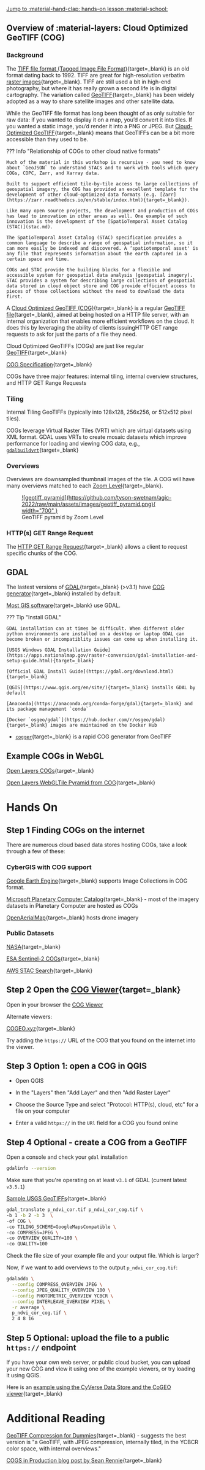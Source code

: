[Jump to :material-hand-clap: hands-on lesson :material-school: ](#hands-on)

## Overview of :material-layers: Cloud Optimized GeoTIFF (COG)


 
### Background

The [TIFF file format (Tagged Image File Format)](https://en.wikipedia.org/wiki/TIFF){target=_blank} is an old format dating back to 1992. TIFF are great for high-resolution verbatim [raster images](https://en.wikipedia.org/wiki/Raster_graphics){target=_blank}. TIFF are still used a bit in high-end photography, but where it has really grown a second life is in digital cartography. The variation called [GeoTIFF](https://en.wikipedia.org/wiki/GeoTIFF){target=_blank} has been widely adopted as a way to share satellite images and other satellite data.

While the GeoTIFF file format has long been thought of as only suitable for raw data: if you wanted to display it on a map, you’d convert it into tiles. If you wanted a static image, you’d render it into a PNG or JPEG. But [Cloud-Optimized GeoTIFF](https://en.wikipedia.org/wiki/GeoTIFF#Cloud_Optimised_GeoTIFF){target=_blank} means that GeoTIFFs can be a bit more accessible than they used to be.

??? Info "Relationship of COGs to other cloud native formats"

    Much of the material in this workshop is recursive - you need to know about `GeoJSON` to understand STACs and to work with tools which query COGs, COPC, Zarr, and Xarray data.

    Built to support efficient tile-by-tile access to large collections of geospatial imagery, the COG has provided an excellent template for the development of other cloud-optimized data formats (e.g. [Zarr](https://zarr.readthedocs.io/en/stable/index.html){target=_blank}).

    Like many open source projects, the development and production of COGs has lead to innovation in other areas as well. One example of such innovation is the development of the [SpatioTemporal Asset Catalog (STAC)](stac.md).

    The SpatioTemporal Asset Catalog (STAC) specification provides a common language to describe a range of geospatial information, so it can more easily be indexed and discovered. A ‘spatiotemporal asset' is any file that represents information about the earth captured in a certain space and time.

    COGs and STAC provide the building blocks for a flexible and accessible system for geospatial data analysis (geospatial imagery). STAC provides a system for describing large collections of geospatial data stored in cloud object store and COG provide efficient access to pieces of those collections without the need to download the data first.  

A [Cloud Optimized GeoTIFF (COG)](https://www.cogeo.org/){target=_blank} is a regular [GeoTIFF file](https://en.wikipedia.org/wiki/GeoTIFF){target=_blank}, aimed at being hosted on a HTTP file server, with an internal organization that enables more efficient workflows on the cloud. It does this by leveraging the ability of clients issuing ​HTTP GET range requests to ask for just the parts of a file they need.

Cloud Optimized GeoTIFFs (COGs) are just like regular [GeoTIFF](https://www.ogc.org/standards/geotiff){target=_blank}

[COG Specification](https://github.com/cogeotiff/cog-spec/blob/master/spec.md){target=_blank}

COGs have three major features: internal tiling, internal overview structures, and HTTP GET Range Requests

### Tiling

Internal Tiling GeoTIFFs (typically into 128x128, 256x256, or 512x512 pixel tiles).  

COGs leverage Virtual Raster Tiles (VRT) which are virtual datasets using XML format. GDAL uses VRTs to create mosaic datasets which improve performance for loading and viewing COG data, e.g., [`gdalbuildvrt`](https://gdal.org/programs/gdalbuildvrt.html?highlight=gdalbuildvrt){target=_blank}

### Overviews 

Overviews are downsampled thumbnail images of the tile. A COG will have many overviews matched to each [Zoom Level](https://wiki.openstreetmap.org/wiki/Zoom_levels){target=_blank}.

<figure markdown>
  <a href="https://github.com/tyson-swetnam/agic-2022/raw/main/assets/images/geotiff_pyramid.png" target="blank" rel="geotiff_pyramid">![geotiff_pyramid](https://github.com/tyson-swetnam/agic-2022/raw/main/assets/images/geotiff_pyramid.png){ width="700" } </a>
    <figcaption>GeoTIFF pyramid by Zoom Level</figcaption>
</figure>

### HTTP(s) GET Range Request

The [HTTP GET Range Request](https://www.rfc-editor.org/rfc/rfc7233){target=_blank} allows a client to request specific chunks of the COG.

## GDAL

The lastest versions of [GDAL](https://gdal.org){target=_blank} (>v3.1) have [COG generator](https://gdal.org/drivers/raster/cog.html){target=_blank} installed by default.

[Most GIS software](https://gdal.org/software_using_gdal.html#software-using-gdal){target=_blank} use GDAL.

??? Tip "Install GDAL"

    GDAL installation can at times be difficult. When different older python environments are installed on a desktop or laptop GDAL can become broken or incompatiblity issues can come up when installing it.

    [USGS Windows GDAL Installation Guide](https://apps.nationalmap.gov/raster-conversion/gdal-installation-and-setup-guide.html){target=_blank} 

    [Official GDAL Install Guide](https://gdal.org/download.html){target=_blank} 

    [QGIS](https://www.qgis.org/en/site/){target=_blank} installs GDAL by default

    [Anaconda](https://anaconda.org/conda-forge/gdal){target=_blank} and its package management `conda`

    [Docker `osgeo/gdal`](https://hub.docker.com/r/osgeo/gdal){target=_blank} images are maintained on the Docker Hub

* [`cogger`](https://github.com/airbusgeo/cogger){target=_blank} is a rapid COG generator from GeoTIFF

## Example COGs in WebGL

[Open Layers COGs](https://openlayers.org/en/latest/examples/cog.html){target=_blank}

[Open Layers WebGLTile Pyramid from COG](https://openlayers.org/en/latest/examples/cog-pyramid.html){target=_blank}

# Hands On

## **Step 1** Finding COGs on the internet

There are numerous cloud based data stores hosting COGs, take a look through a few of these:

### CyberGIS with COG support

[Google Earth Engine](https://developers.google.com/earth-engine/guides/image_overview){target=_blank} supports Image Collections in COG format.

[Microsoft Planetary Computer Catalog](https://planetarycomputer.microsoft.com/catalog){target=_blank} - most of the imagery datasets in Planetary Computer are hosted as COGs

[OpenAerialMap](https://openaerialmap.org/){target=_blank} hosts drone imagery

### Public Datasets

[NASA](https://www.earthdata.nasa.gov/engage/cloud-optimized-geotiffs){target=_blank}

[ESA Sentinel-2 COGs](https://registry.opendata.aws/sentinel-2-l2a-cogs/){target=_blank}

[AWS STAC Search](https://radiantearth.github.io/stac-browser/#/external/earth-search.aws.element84.com/v0){target=_blank}

## **Step 2** Open the [COG Viewer](https://www.cogeo.org/map/){target=_blank}

Open in your browser the [COG Viewer](https://www.cogeo.org/map/)

Alternate viewers: 

[COGEO.xyz](https://cogeo.xyz/){target=_blank}

Try adding the `https://` URL of the COG that you found on the internet into the viewer.

## **Step 3** Option 1: open a COG in QGIS

* Open QGIS

* In the "Layers" then "Add Layer" and then "Add Raster Layer" 

* Choose the Source Type and select "Protocol: HTTP(s), cloud, etc" for a file on your computer

* Enter a valid `https://` in the `URl` field for a COG you found online

## **Step 4** Optional - create a COG from a GeoTIFF

Open a console and check your `gdal` installation

``` bash
gdalinfo --version
```

Make sure that you're operating on at least `v3.1` of GDAL (current latest `v3.5.1`)

[Sample USGS GeoTIFFs](https://pubs.usgs.gov/ds/121/prescott/prescott.html){target=_blank}

``` bash
gdal_translate p_ndvi_cor.tif p_ndvi_cor_cog.tif \
-b 1 -b 2 -b 3  \
-of COG \
-co TILING_SCHEME=GoogleMapsCompatible \
-co COMPRESS=JPEG \
-co OVERVIEW_QUALITY=100 \
-co QUALITY=100
```

Check the file size of your example file and your output file. Which is larger?

Now, if we want to add overviews to the output `p_ndvi_cor_cog.tif`:

``` bash
gdaladdo \
  --config COMPRESS_OVERVIEW JPEG \
  --config JPEG_QUALITY_OVERVIEW 100 \
  --config PHOTOMETRIC_OVERVIEW YCBCR \
  --config INTERLEAVE_OVERVIEW PIXEL \
  -r average \
  p_ndvi_cor_cog.tif \
  2 4 8 16
```

## **Step 5** Optional: upload the file to a public `https://` endpoint

If you have your own web server, or public cloud bucket, you can upload your new COG and view it using one of the example viewers, or try loading it using QGIS.

Here is an [example using the CyVerse Data Store and the CoGEO viewer](https://www.cogeo.org/map/#/url/https%3A%2F%2Fdata.cyverse.org%2Fdav-anon%2Fiplant%2Fhome%2Ftswetnam%2Fagic-2022%2Fp_ndvi_cor_cog.tif/center/-112.9834,34.4884/zoom/14){target=_blank}

# Additional Reading

[GeoTIFF Compression for Dummies](https://blog.cleverelephant.ca/2015/02/geotiff-compression-for-dummies.html){target=_blank} - suggests the best version is "a GeoTIFF, with JPEG compression, internally tiled, in the YCBCR color space, with internal overviews."

[COGS in Production blog post by Sean Rennie](https://sean-rennie.medium.com/cogs-in-production-e9a42c7f54e4){target=_blank}

